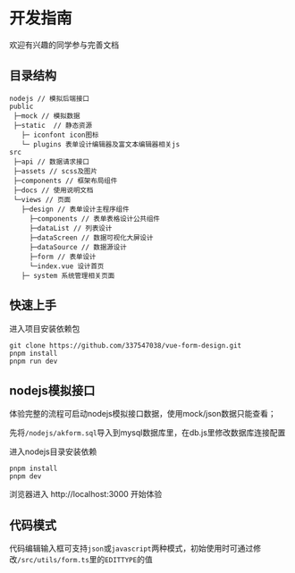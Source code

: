 # 开发指南

欢迎有兴趣的同学参与完善文档

## 目录结构

```text
nodejs // 模拟后端接口
public
 ├─mock // 模拟数据
 ├─static  // 静态资源
   ├─ iconfont icon图标
   └─ plugins 表单设计编辑器及富文本编辑器相关js
src
 ├─api // 数据请求接口
 ├─assets // scss及图片
 ├─components // 框架布局组件
 ├─docs // 使用说明文档
 └─views // 页面
   ├─design // 表单设计主程序组件
     ├─components // 表单表格设计公共组件
     ├─dataList // 列表设计
     ├─dataScreen // 数据可视化大屏设计
     ├─dataSource // 数据源设计
     ├─form // 表单设计
     └─index.vue 设计首页
   ├─ system 系统管理相关页面
```

## 快速上手

进入项目安装依赖包

```text
git clone https://github.com/337547038/vue-form-design.git
pnpm install
pnpm run dev
```

## nodejs模拟接口

体验完整的流程可启动nodejs模拟接口数据，使用mock/json数据只能查看；

先将`/nodejs/akform.sql`导入到mysql数据库里，在db.js里修改数据库连接配置

进入nodejs目录安装依赖

```text
pnpm install
pnpm dev
```

浏览器进入 http://localhost:3000 开始体验

## 代码模式

代码编辑输入框可支持`json`或`javascript`两种模式，初始使用时可通过修改`/src/utils/form.ts`里的`EDITTYPE`的值

